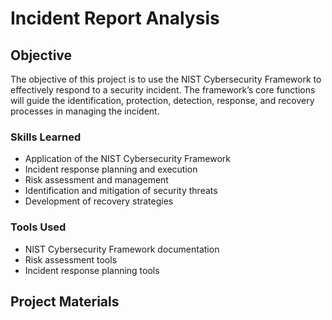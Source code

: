 # Incident Report Analysis

## Objective
The objective of this project is to use the NIST Cybersecurity Framework to effectively respond to a security incident. The framework’s core functions will guide the identification, protection, detection, response, and recovery processes in managing the incident.


### Skills Learned
- Application of the NIST Cybersecurity Framework
- Incident response planning and execution
- Risk assessment and management
- Identification and mitigation of security threats
- Development of recovery strategies

### Tools Used
- NIST Cybersecurity Framework documentation
- Risk assessment tools
- Incident response planning tools

## Project Materials
